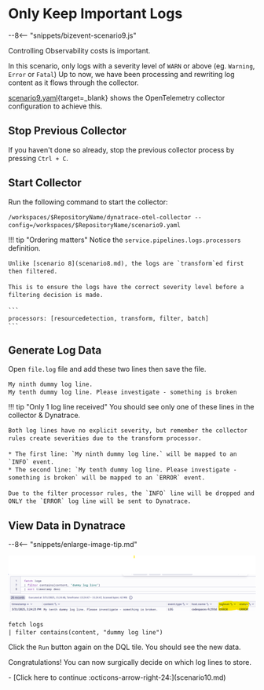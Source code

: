 # Only Keep Important Logs

--8<-- "snippets/bizevent-scenario9.js"

Controlling Observability costs is important.

In this scenario, only logs with a severity level of `WARN` or above (eg. `Warning`, `Error` or `Fatal`)
Up to now, we have been processing and rewriting log content as it flows through the collector.

[scenario9.yaml](https://github.com/Dynatrace/demo-opentelemetry-cleanup/blob/main/scenario9.yaml){target=_blank} shows the OpenTelemetry collector configuration to achieve this.

## Stop Previous Collector

If you haven't done so already, stop the previous collector process by pressing `Ctrl + C`.

## Start Collector

Run the following command to start the collector:

``` { "name": "[background] run otel collector scenario 9" }
/workspaces/$RepositoryName/dynatrace-otel-collector --config=/workspaces/$RepositoryName/scenario9.yaml
```

!!! tip "Ordering matters"
    Notice the `service.pipelines.logs.processors` definition.
    
    Unlike [scenario 8](scenario8.md), the logs are `transform`ed first then filtered.
    
    This is to ensure the logs have the correct severity level before a filtering decision is made.

    ```
    processors: [resourcedetection, transform, filter, batch]
    ```

## Generate Log Data

Open `file.log` file and add these two lines then save the file.

```
My ninth dummy log line.
My tenth dummy log line. Please investigate - something is broken
```

!!! tip "Only 1 log line received"
    You should see only one of these lines in the collector & Dynatrace.

    Both log lines have no explicit severity, but remember the collector rules create severities due to the transform processor.

    * The first line: `My ninth dummy log line.` will be mapped to an `INFO` event.
    * The second line: `My tenth dummy log line. Please investigate - something is broken` will be mapped to an `ERROR` event.

    Due to the filter processor rules, the `INFO` line will be dropped and ONLY the `ERROR` log line will be sent to Dynatrace.

## View Data in Dynatrace

--8<-- "snippets/enlarge-image-tip.md"

![scenario9 dynatrace results](images/scenario9-dql.png)


```
fetch logs
| filter contains(content, "dummy log line")
```

Click the `Run` button again on the DQL tile. You should see the new data.

Congratulations! You can now surgically decide on which log lines to store.

<div class="grid cards" markdown>
- [Click here to continue :octicons-arrow-right-24:](scenario10.md)
</div>
